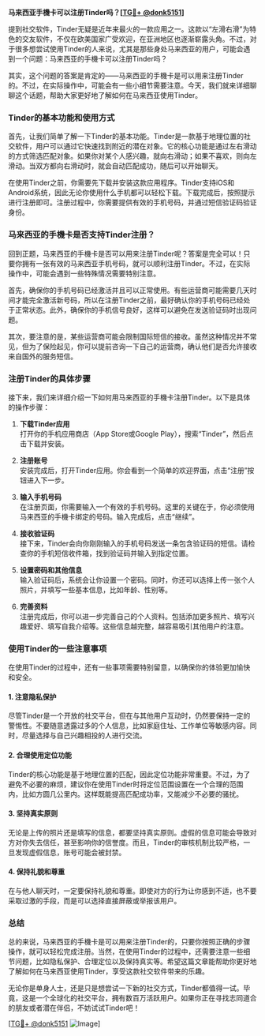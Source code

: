 **马来西亚手機卡可以注册Tinder吗？[[TG💪+ @donk5151](https://t.me/s/donk5151)]**

提到社交软件，Tinder无疑是近年来最火的一款应用之一。这款以“左滑右滑”为特色的交友软件，不仅在欧美国家广受欢迎，在亚洲地区也逐渐崭露头角。不过，对于很多想尝试使用Tinder的人来说，尤其是那些身处马来西亚的用户，可能会遇到一个问题：马来西亚的手機卡可以注册Tinder吗？

其实，这个问题的答案是肯定的——马来西亚的手機卡是可以用来注册Tinder的。不过，在实际操作中，可能会有一些小细节需要注意。今天，我们就来详细聊聊这个话题，帮助大家更好地了解如何在马来西亚使用Tinder。

### Tinder的基本功能和使用方式

首先，让我们简单了解一下Tinder的基本功能。Tinder是一款基于地理位置的社交软件，用户可以通过它快速找到附近的潜在对象。它的核心功能是通过左右滑动的方式筛选匹配对象。如果你对某个人感兴趣，就向右滑动；如果不喜欢，则向左滑动。当双方都向右滑动时，就会自动匹配成功，随后可以开始聊天。

在使用Tinder之前，你需要先下载并安装这款应用程序。Tinder支持iOS和Android系统，因此无论你使用什么手机都可以轻松下载。下载完成后，按照提示进行注册即可。注册过程中，你需要提供有效的手机号码，并通过短信验证码验证身份。

### 马来西亚的手機卡是否支持Tinder注册？

回到正题，马来西亚的手機卡是否可以用来注册Tinder呢？答案是完全可以！只要你拥有一张有效的马来西亚手机号码，就可以顺利注册Tinder。不过，在实际操作中，可能会遇到一些特殊情况需要特别注意。

首先，确保你的手机号码已经激活并且可以正常使用。有些运营商可能需要几天时间才能完全激活新号码，所以在注册Tinder之前，最好确认你的手机号码已经处于正常状态。此外，确保你的手机信号良好，这样可以避免在发送验证码时出现问题。

其次，要注意的是，某些运营商可能会限制国际短信的接收。虽然这种情况并不常见，但为了保险起见，你可以提前咨询一下自己的运营商，确认他们是否允许接收来自国外的服务短信。

### 注册Tinder的具体步骤

接下来，我们来详细介绍一下如何用马来西亚的手機卡注册Tinder。以下是具体的操作步骤：

1. **下载Tinder应用**  
   打开你的手机应用商店（App Store或Google Play），搜索“Tinder”，然后点击下载并安装。

2. **注册账号**  
   安装完成后，打开Tinder应用。你会看到一个简单的欢迎界面，点击“注册”按钮进入下一步。

3. **输入手机号码**  
   在注册页面，你需要输入一个有效的手机号码。这里的关键在于，你必须使用马来西亚的手機卡绑定的号码。输入完成后，点击“继续”。

4. **接收验证码**  
   接下来，Tinder会向你刚刚输入的手机号码发送一条包含验证码的短信。请检查你的手机短信收件箱，找到验证码并输入到指定位置。

5. **设置密码和其他信息**  
   输入验证码后，系统会让你设置一个密码。同时，你还可以选择上传一张个人照片，并填写一些基本信息，比如年龄、性别等。

6. **完善资料**  
   注册完成后，你可以进一步完善自己的个人资料。包括添加更多照片、填写兴趣爱好、填写自我介绍等。这些信息越完整，越容易吸引其他用户的注意。

### 使用Tinder的一些注意事项

在使用Tinder的过程中，还有一些事项需要特别留意，以确保你的体验更加愉快和安全。

#### 1. 注意隐私保护  
尽管Tinder是一个开放的社交平台，但在与其他用户互动时，仍然要保持一定的警惕性。不要随意透露过多的个人信息，比如家庭住址、工作单位等敏感内容。同时，尽量选择与自己兴趣相投的人进行交流。

#### 2. 合理使用定位功能  
Tinder的核心功能是基于地理位置的匹配，因此定位功能非常重要。不过，为了避免不必要的麻烦，建议你在使用Tinder时将定位范围设置在一个合理的范围内，比如方圆几公里内。这样既能提高匹配成功率，又能减少不必要的骚扰。

#### 3. 坚持真实原则  
无论是上传的照片还是填写的信息，都要坚持真实原则。虚假的信息可能会导致对方对你失去信任，甚至影响你的信誉度。而且，Tinder的审核机制比较严格，一旦发现虚假信息，账号可能会被封禁。

#### 4. 保持礼貌和尊重  
在与他人聊天时，一定要保持礼貌和尊重。即使对方的行为让你感到不适，也不要采取过激的手段，而是可以选择直接屏蔽或举报该用户。

### 总结

总的来说，马来西亚的手機卡是可以用来注册Tinder的，只要你按照正确的步骤操作，就可以轻松完成注册。当然，在使用Tinder的过程中，还需要注意一些细节问题，比如隐私保护、合理定位以及保持真实等。希望这篇文章能帮助你更好地了解如何在马来西亚使用Tinder，享受这款社交软件带来的乐趣。

无论你是单身人士，还是只是想尝试一下新的社交方式，Tinder都值得一试。毕竟，这是一个全球化的社交平台，拥有数百万活跃用户。如果你正在寻找志同道合的朋友或者潜在伴侣，不妨试试Tinder吧！

[[TG💪+ @donk5151](https://t.me/s/donk5151) ![Image](https://i.postimg.cc/rwNCRYN7/Snipaste-2025-04-30-17-27-05.png)]